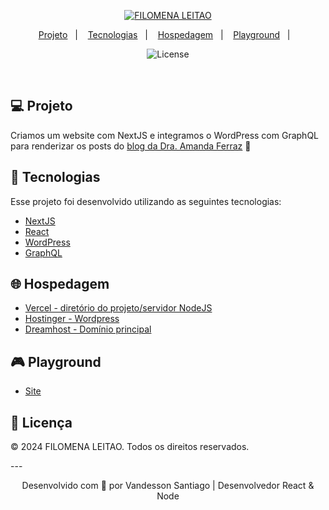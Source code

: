 <div align="center">

[![FILOMENA LEITAO](https://www.advogadaamandaferraz.com/_next/image?url=%2Famandaferraz_logo.png&w=384&q=75)](https://www.advogadaamandaferraz.com/)

</div>

<p align="center">
  <a href="#-projeto">Projeto</a>&nbsp;&nbsp;&nbsp;|&nbsp;&nbsp;&nbsp;
  <a href="#rocket-tecnologias">Tecnologias</a>&nbsp;&nbsp;&nbsp;|&nbsp;&nbsp;&nbsp;
  <a href="#-hosting">Hospedagem</a>&nbsp;&nbsp;&nbsp;|&nbsp;&nbsp;&nbsp;
  <a href="#-playground">Playground</a>&nbsp;&nbsp;&nbsp;|&nbsp;&nbsp;&nbsp;
</p>

<p align="center">
   <img  src="https://img.shields.io/static/v1?label=license&message=Copyright&color=8257E6&labelColor=121214" alt="License">
</p>

<br>


## 💻 Projeto

Criamos um website com NextJS e integramos o WordPress com GraphQL para renderizar os posts do [blog da Dra. Amanda Ferraz](https://www.advogadaamandaferraz.com/blog/nacionalidade-portuguesa-por-atribuicao-e-naturalizacao-entenda) 💜 


## 🚀 Tecnologias

Esse projeto foi desenvolvido utilizando as seguintes tecnologias:

- [NextJS](https://nextjs.org/)
- [React](https://reactjs.org/)
- [WordPress](https://pt.wordpress.org/)
- [GraphQL](https://graphql.org/)

## 🌐 Hospedagem

- [Vercel - diretório do projeto/servidor NodeJS](https://vercel.com/dashboard)
- [Hostinger - Wordpress](https://www.hostinger.com/)
- [Dreamhost - Domínio principal](https://www.dreamhost.com/)


## 🎮 Playground

- [Site](https://filomenaleitao.pt/)

## 📝 Licença

<p>© 2024 FILOMENA LEITAO. Todos os direitos reservados.</p>
---

<p align="center">Desenvolvido com 💜 por Vandesson Santiago | Desenvolvedor React & Node</p>


